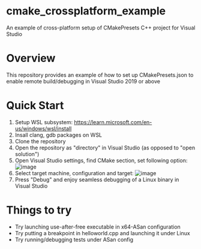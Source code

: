 # cmake_crossplatform_example

An example of cross-platform setup of CMakePresets C++ project for Visual Studio

# Overview

This repository provides an example of how to set up CMakePresets.json to enable remote build/debugging in Visual Studio 2019 or above

# Quick Start

1. Setup WSL subsystem: https://learn.microsoft.com/en-us/windows/wsl/install
1. Insall clang, gdb packages on WSL
1. Clone the repository
1. Open the repository as "directory" in Visual Studio (as opposed to "open solution")
1. Open Visual Studio settings, find CMake section, set following option:
![image](https://user-images.githubusercontent.com/2542609/193409789-5077a5aa-0859-4d2d-bb7f-abc5a71b0d5c.png)
1. Select target machine, configuration and target: ![image](https://user-images.githubusercontent.com/2542609/193409920-70778cdd-ead4-4b0b-9924-e3d83a74800b.png)
1. Press "Debug" and enjoy seamless debugging of a Linux binary in Visual Studio

# Things to try

* Try launching use-after-free executable in x64-ASan configuration
* Try putting a breakpoint in helloworld.cpp and launching it under Linux
* Try running/debugging tests under ASan config
